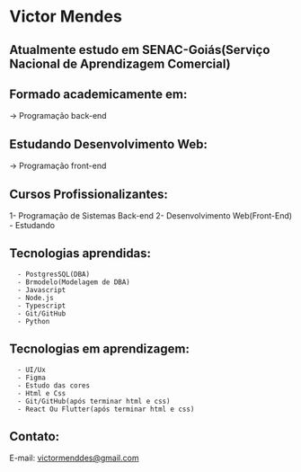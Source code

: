 # Victor Mendes

## Atualmente estudo em SENAC-Goiás(Serviço Nacional de Aprendizagem Comercial)

## Formado academicamente em:
  -> Programação back-end

## Estudando Desenvolvimento Web:
  -> Programação front-end
  
## Cursos Profissionalizantes:
1- Programação de Sistemas Back-end
2- Desenvolvimento Web(Front-End) - Estudando

## Tecnologias aprendidas:
      - PostgresSQL(DBA)
      - Brmodelo(Modelagem de DBA)
      - Javascript
      - Node.js
      - Typescript
      - Git/GitHub
      - Python
      
## Tecnologias em aprendizagem:
      - UI/Ux
      - Figma
      - Estudo das cores
      - Html e Css
      - Git/GitHub(após terminar html e css)
      - React Ou Flutter(após terminar html e css)
      

## Contato:
E-mail: victormenddes@gmail.com
        
